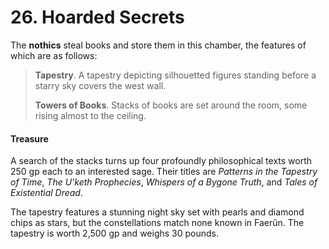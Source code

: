 # 26. Hoarded Secrets

The **nothics** steal books and store them in this chamber, the features of which are as follows:

>**Tapestry**. A tapestry depicting silhouetted figures standing before a starry sky covers the west wall.
>
>**Towers of Books**. Stacks of books are set around the room, some rising almost to the ceiling.
>

#### Treasure

A search of the stacks turns up four profoundly philosophical texts worth 250 gp each to an interested sage. Their titles are *Patterns in the Tapestry of Time*, *The U'keth Prophecies*, *Whispers of a Bygone Truth*, and *Tales of Existential Dread*.

The tapestry features a stunning night sky set with pearls and diamond chips as stars, but the constellations match none known in Faerûn. The tapestry is worth 2,500 gp and weighs 30 pounds.